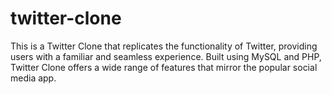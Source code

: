 # twitter-clone
This is a Twitter Clone that replicates the functionality of Twitter, providing users with a familiar and seamless experience. Built using MySQL and PHP, Twitter Clone offers a wide range of features that mirror the popular social media app. 
